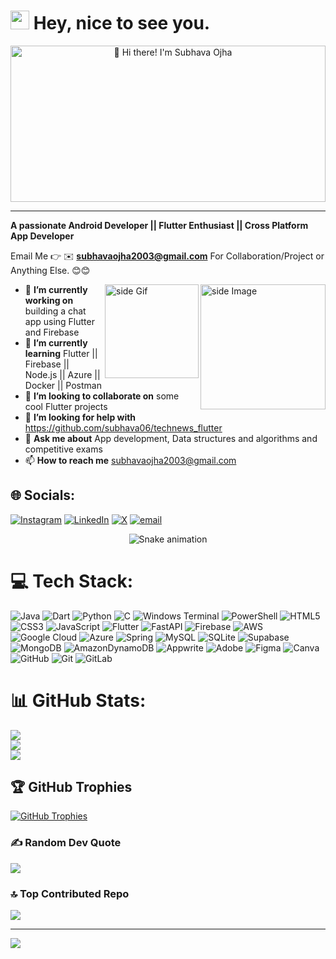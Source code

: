 <!--# 💫 Hi 👋, I'm Subhava Ojha -->
<h1><img src="https://emojis.slackmojis.com/emojis/images/1531849430/4246/blob-sunglasses.gif?1531849430" width="30"/> Hey, nice to see you.</h1>

<p align="center">
  <a href="https://www.linkedin.com/in/subhava-ojha/">
    <img src="https://github.com/subhava06/subhava06/blob/main/intogif.gif?raw=true" 
         alt="👋 Hi there! I'm Subhava Ojha" 
         title="👋 Hi there! I'm Subhava Ojha"
         width="100%" height="250" style="object-fit: cover;"/>
  </a>
</p>

---


**A passionate Android Developer || Flutter Enthusiast || Cross Platform App Developer**

Email Me 👉 ✉️ **subhavaojha2003@gmail.com** For Collaboration/Project or Anything Else. 😊😊

<img src="https://github.com/sciencepal/sciencepal/blob/master/assets/life_balance.gif" alt="side Image" align="right" width="200" height="auto" />
<a href="https://ko-fi.com/sciencepal"> <img src="https://media3.giphy.com/media/ZEB6yFbLnhyQf7g3hn/giphy.gif" alt="side Gif" align="right" width="150" height="auto"/> </a>

- 🔭 **I’m currently working on** building a chat app using Flutter and Firebase
- 🌱 **I’m currently learning** Flutter || Firebase || Node.js || Azure || Docker || Postman
- 👯 **I’m looking to collaborate on** some cool Flutter projects
- 🤔 **I’m looking for help with** https://github.com/subhava06/technews_flutter
- 💬 **Ask me about** App development, Data structures and algorithms and competitive exams
- 📫 **How to reach me** subhavaojha2003@gmail.com
  
## 🌐 Socials:
[![Instagram](https://img.shields.io/badge/Instagram-%23E4405F.svg?logo=Instagram&logoColor=white)](https://instagram.com/subhava.06) [![LinkedIn](https://img.shields.io/badge/LinkedIn-%230077B5.svg?logo=linkedin&logoColor=white)](https://linkedin.com/in/subhava-ojha) [![X](https://img.shields.io/badge/X-black.svg?logo=X&logoColor=white)](https://x.com/@OjhaSubhava) [![email](https://img.shields.io/badge/Email-D14836?logo=gmail&logoColor=white)](mailto:subhavaojha2003@gmail.com) 
<!-- Snake Game Repo View -->

<div align="center">
  <img src="https://profile-readme-generator.com/assets/snake.svg" alt="Snake animation" />
</div>

# 💻 Tech Stack:
![Java](https://img.shields.io/badge/java-%23ED8B00.svg?style=for-the-badge&logo=openjdk&logoColor=white) ![Dart](https://img.shields.io/badge/dart-%230175C2.svg?style=for-the-badge&logo=dart&logoColor=white) ![Python](https://img.shields.io/badge/python-3670A0?style=for-the-badge&logo=python&logoColor=ffdd54) ![C](https://img.shields.io/badge/c-%2300599C.svg?style=for-the-badge&logo=c&logoColor=white) ![Windows Terminal](https://img.shields.io/badge/Windows%20Terminal-%234D4D4D.svg?style=for-the-badge&logo=windows-terminal&logoColor=white) ![PowerShell](https://img.shields.io/badge/PowerShell-%235391FE.svg?style=for-the-badge&logo=powershell&logoColor=white) ![HTML5](https://img.shields.io/badge/html5-%23E34F26.svg?style=for-the-badge&logo=html5&logoColor=white) ![CSS3](https://img.shields.io/badge/css3-%231572B6.svg?style=for-the-badge&logo=css3&logoColor=white) ![JavaScript](https://img.shields.io/badge/javascript-%23323330.svg?style=for-the-badge&logo=javascript&logoColor=%23F7DF1E) ![Flutter](https://img.shields.io/badge/Flutter-%2302569B.svg?style=for-the-badge&logo=Flutter&logoColor=white) ![FastAPI](https://img.shields.io/badge/FastAPI-005571?style=for-the-badge&logo=fastapi) ![Firebase](https://img.shields.io/badge/firebase-%23039BE5.svg?style=for-the-badge&logo=firebase) ![AWS](https://img.shields.io/badge/AWS-%23FF9900.svg?style=for-the-badge&logo=amazon-aws&logoColor=white) ![Google Cloud](https://img.shields.io/badge/GoogleCloud-%234285F4.svg?style=for-the-badge&logo=google-cloud&logoColor=white) ![Azure](https://img.shields.io/badge/azure-%230072C6.svg?style=for-the-badge&logo=microsoftazure&logoColor=white) ![Spring](https://img.shields.io/badge/spring-%236DB33F.svg?style=for-the-badge&logo=spring&logoColor=white) ![MySQL](https://img.shields.io/badge/mysql-4479A1.svg?style=for-the-badge&logo=mysql&logoColor=white) ![SQLite](https://img.shields.io/badge/sqlite-%2307405e.svg?style=for-the-badge&logo=sqlite&logoColor=white) ![Supabase](https://img.shields.io/badge/Supabase-3ECF8E?style=for-the-badge&logo=supabase&logoColor=white) ![MongoDB](https://img.shields.io/badge/MongoDB-%234ea94b.svg?style=for-the-badge&logo=mongodb&logoColor=white) ![AmazonDynamoDB](https://img.shields.io/badge/Amazon%20DynamoDB-4053D6?style=for-the-badge&logo=Amazon%20DynamoDB&logoColor=white) ![Appwrite](https://img.shields.io/badge/Appwrite-%23FD366E.svg?style=for-the-badge&logo=appwrite&logoColor=white) ![Adobe](https://img.shields.io/badge/adobe-%23FF0000.svg?style=for-the-badge&logo=adobe&logoColor=white) ![Figma](https://img.shields.io/badge/figma-%23F24E1E.svg?style=for-the-badge&logo=figma&logoColor=white) ![Canva](https://img.shields.io/badge/Canva-%2300C4CC.svg?style=for-the-badge&logo=Canva&logoColor=white) ![GitHub](https://img.shields.io/badge/github-%23121011.svg?style=for-the-badge&logo=github&logoColor=white) ![Git](https://img.shields.io/badge/git-%23F05033.svg?style=for-the-badge&logo=git&logoColor=white) ![GitLab](https://img.shields.io/badge/gitlab-%23181717.svg?style=for-the-badge&logo=gitlab&logoColor=white)
# 📊 GitHub Stats:
![](https://github-readme-stats.vercel.app/api?username=subhava06&theme=dark&hide_border=false&include_all_commits=true&count_private=true)<br/>
![](https://nirzak-streak-stats.vercel.app/?user=subhava06&theme=dark&hide_border=false)<br/>
![](https://github-readme-stats.vercel.app/api/top-langs/?username=subhava06&theme=dark&hide_border=false&include_all_commits=true&count_private=true&layout=compact)

## 🏆 GitHub Trophies
[![GitHub Trophies](https://img.shields.io/badge/Trophies-View%20on%20GitHub-blue?style=for-the-badge&logo=github)](https://github-profile-trophy.vercel.app/?username=subhava06&theme=onedark)


### ✍️ Random Dev Quote
![](https://quotes-github-readme.vercel.app/api?type=horizontal&theme=radical)

### 🔝 Top Contributed Repo
![](https://github-contributor-stats.vercel.app/api?username=subhava06&limit=5&theme=dark&combine_all_yearly_contributions=true)

---
[![](https://visitcount.itsvg.in/api?id=subhava06&icon=0&color=0)](https://visitcount.itsvg.in)

<!-- Proudly created with GPRM ( https://gprm.itsvg.in ) -->
